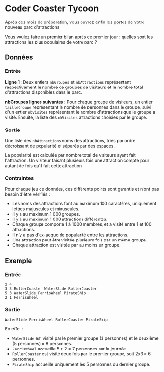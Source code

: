 # Coder Coaster Tycoon

Après des mois de préparation, vous ouvrez enfin les portes de votre nouveau parc d'attractions !

Vous voulez faire un premier bilan après ce premier jour : quelles sont les attractions les plus populaires de votre parc ?

## Données

### Entrée

**Ligne 1** : Deux entiers `nbGroupes` et `nbAttractions` représentant respectivement le nombre de groupes de visiteurs et le nombre total d'attractions disponibles dans le parc.

**nbGroupes lignes suivantes** : Pour chaque groupe de visiteurs, un entier `tailleGroupe` représentant le nombre de personnes dans le groupe, suivi d'un entier `nbVisites` représentant le nombre d'attractions que le groupe a visité. Ensuite, la liste des `nbVisites` attractions choisies par le groupe.

### Sortie

Une liste des `nbAttractions` noms des attractions, triés par ordre décroissant de popularité et séparés par des espaces.

La popularité est calculée par nombre total de visiteurs ayant fait l'attraction. Un visiteur faisant plusieurs fois une attraction compte pour autant de fois qu'il fait cette attraction.

### Contraintes

Pour chaque jeu de données, ces différents points sont garantis et n'ont pas besoin d'être vérifiés :

- Les noms des attractions font au maximum 100 caractères, uniquement lettres majuscules et minuscules.
- Il y a au maximum 1 000 groupes.
- Il y a au maximum 1 000 attractions différentes.
- Chaque groupe comporte 1 à 1000 membres, et a visité entre 1 et 100 attractions.
- Il n'y a pas d'ex-aequo de popularité entre les attractions.
- Une attraction peut être visitée plusieurs fois par un même groupe.
- Chaque attraction est visitée par au moins un groupe.

## Exemple

### Entrée

```plaintext
3 4
3 3 RollerCoaster WaterSlide RollerCoaster
5 3 WaterSlide FerrisWheel PirateShip
2 1 FerrisWheel
```

### Sortie

```plaintext
WaterSlide FerrisWheel RollerCoaster PirateShip
```

En effet :

- `WaterSlide` est visité par le premier groupe (3 personnes) et le deuxième (5 personnes) = 8 personnes.
- `FerrisWheel` accueille 5 + 2 = 7 personnes sur la journée.
- `RollerCoaster` est visité deux fois par le premier groupe, soit 2x3 = 6 personnes.
- `PirateShip` accueille uniquement les 5 personnes du dernier groupe.